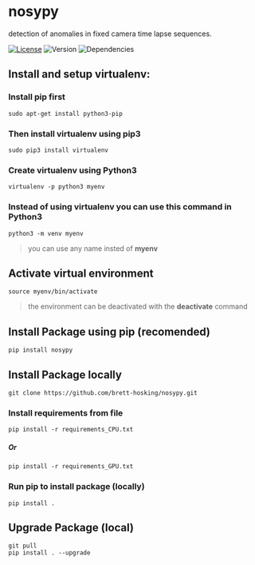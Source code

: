 # nosypy
detection of anomalies in fixed camera time lapse sequences. 

[![License](http://img.shields.io/:license-mit-blue.svg)](http://octopress.mit-license.org) ![Version](https://img.shields.io/badge/version-0.0.2-blue.svg) ![Dependencies](https://img.shields.io/badge/dependencies-up%20to%20date-green.svg) 


## Install and setup virtualenv:

### Install **pip** first

    sudo apt-get install python3-pip

### Then install **virtualenv** using pip3

    sudo pip3 install virtualenv 

### Create virtualenv using Python3
    virtualenv -p python3 myenv

### Instead of using virtualenv you can use this command in Python3
    python3 -m venv myenv

>you can use any name insted of **myenv**

## Activate virtual environment

    source myenv/bin/activate

>the environment can be deactivated with the **deactivate** command

## Install Package using **pip** (recomended)
    pip install nosypy

## Install Package locally
    git clone https://github.com/brett-hosking/nosypy.git

### Install requirements from file 
    pip install -r requirements_CPU.txt
##### Or
    pip install -r requirements_GPU.txt

### Run pip to install package (locally)
    pip install .

## Upgrade Package (local)
    git pull
    pip install . --upgrade
